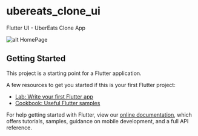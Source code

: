 # ubereats_clone_ui

Flutter UI - UberEats Clone App

![alt HomePage](https://i.pinimg.com/474x/2e/a1/0e/2ea10ecafe55a4e5cea860d0b833e196.jpg)


## Getting Started

This project is a starting point for a Flutter application.

A few resources to get you started if this is your first Flutter project:

- [Lab: Write your first Flutter app](https://flutter.dev/docs/get-started/codelab)
- [Cookbook: Useful Flutter samples](https://flutter.dev/docs/cookbook)

For help getting started with Flutter, view our
[online documentation](https://flutter.dev/docs), which offers tutorials,
samples, guidance on mobile development, and a full API reference.
